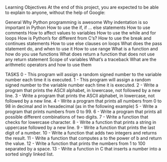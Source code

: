 Learning Objectives
At the end of this project, you are expected to be able to explain to anyone, without the help of Google:

General
Why Python programming is awesome
Why indentation is so important in Python
How to use the if, if ... else statements
How to use comments
How to affect values to variables
How to use the while and for loops
How is Python’s for different from C‘s?
How to use the break and continues statements
How to use else clauses on loops
What does the pass statement do, and when to use it
How to use range
What is a function and how do you use functions
What does return a function that does not use any return statement
Scope of variables
What’s a traceback
What are the arithmetic operators and how to use them

TASKS
0 - This program will assign a random signed number to the variable number each time it is executed.
1 - This program will assign a random signed number to the variable number each time it is executed.
2 - Write a program that prints the ASCII alphabet, in lowercase, not followed by a new line.
3 - Write a program that prints the ASCII alphabet, in lowercase, not followed by a new line.
4 - Write a program that prints all numbers from 0 to 98 in decimal and in hexadecimal (as in the following example)
5 - Write a program that prints numbers from 0 to 99.
6 - Write a program that prints all possible different combinations of two digits.
7 - Write a function that checks for lowercase character.
8 - Write a function that prints a string in uppercase followed by a new line.
9 - Write a function that prints the last digit of a number.
10 - Write a function that adds two integers and returns the result.
11 - Write a function that computes a to the power of b and return the value.
12 - Write a function that prints the numbers from 1 to 100 separated by a space.
13 - Write a function in C that inserts a number into a sorted singly linked list.